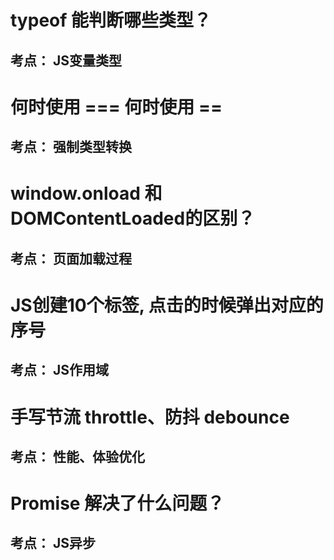 # typeof 能判断哪些类型？
## 考点： JS变量类型



# 何时使用 === 何时使用 ==
## 考点： 强制类型转换

# window.onload 和 DOMContentLoaded的区别？
## 考点： 页面加载过程

# JS创建10个<a>标签, 点击的时候弹出对应的序号
## 考点： JS作用域

# 手写节流 throttle、防抖 debounce
## 考点： 性能、体验优化

# Promise 解决了什么问题？
## 考点： JS异步


